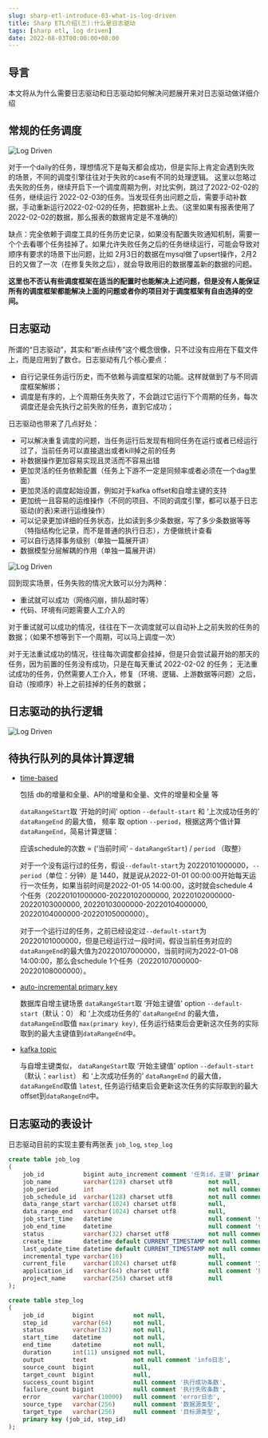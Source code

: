 ```yaml
---
slug: sharp-etl-introduce-03-what-is-log-driven
title: Sharp ETL介绍(三):什么是日志驱动
tags: [sharp etl, log driven]
date: 2022-08-03T00:00:00+08:00
---
```


## 导言

本文将从为什么需要日志驱动和日志驱动如何解决问题展开来对日志驱动做详细介绍

## 常规的任务调度

![Log Driven](/assets/images/logdriven-1.svg)

对于一个daily的任务，理想情况下是每天都会成功，但是实际上肯定会遇到失败的场景，不同的调度引擎往往对于失败的case有不同的处理逻辑。
这里以忽略过去失败的任务，继续开启下一个调度周期为例，对比实例，跳过了2022-02-02的任务，继续运行 2022-02-03的任务。当发现任务出问题之后，需要手动补数据，手动重新运行2022-02-02的任务，把数据补上去。（这里如果有报表使用了2022-02-02的数据，那么报表的数据肯定是不准确的）

缺点：完全依赖于调度工具的任务历史记录，如果没有配置失败通知机制，需要一个个去看哪个任务挂掉了。如果允许失败任务之后的任务继续运行，可能会导致对顺序有要求的场景下出问题，比如 2月3日的数据在mysql做了upsert操作，2月2日的又做了一次（在修复失败之后），就会导致用旧的数据覆盖新的数据的问题。

**这里也不否认有些调度框架在适当的配置时也能解决上述问题，但是没有人能保证所有的调度框架都能解决上面的问题或者你的项目对于调度框架有自由选择的空间。**

## 日志驱动

所谓的“日志驱动”，其实和“断点续传”这个概念很像，只不过没有应用在下载文件上，而是应用到了数仓。日志驱动有几个核心要点：

* 自行记录任务运行历史，而不依赖与调度框架的功能。这样就做到了与不同调度框架解绑；
* 调度是有序的，上个周期任务失败了，不会跳过它运行下个周期的任务，每次调度还是会先执行之前失败的任务，直到它成功；

日志驱动也带来了几点好处：

* 可以解决重复调度的问题，当任务运行后发现有相同任务在运行或者已经运行过了，当前任务可以直接退出或者kill掉之前的任务
* 补数据操作更加容易实现且灵活而不容易出错
* 更加灵活的任务依赖配置（任务上下游不一定是同频率或者必须在一个dag里面）
* 更加灵活的调度起始设置，例如对于kafka offset和自增主键的支持
* 更加统一且容易的运维操作（不同的项目、不同的调度引擎，都可以基于日志驱动(的表)来进行运维操作）
* 可以记录更加详细的任务状态，比如读到多少条数据，写了多少条数据等等（特指结构化记录，而不是普通的执行日志），方便做统计查看
* 可以自行选择事务级别（单独一篇展开讲）
* 数据模型分层解耦的作用（单独一篇展开讲）

![Log Driven](/assets/images/logdriven-2.svg)

回到现实场景，任务失败的情况大致可以分为两种：

* 重试就可以成功（网络闪崩，排队超时等）
* 代码、环境有问题需要人工介入的

对于重试就可以成功的情况，往往在下一次调度就可以自动补上之前失败的任务的数据；（如果不想等到下一个周期，可以马上调度一次）

对于无法重试成功的情况，往往每次调度都会挂掉，但是只会尝试最开始的那天的任务，因为前置的任务没有成功，只是在每天重试 2022-02-02 的任务；
无法重试成功的任务，仍然需要人工介入，修复（环境、逻辑、上游数据等问题）之后，自动（按顺序）补上之前挂掉的任务的数据；


## 日志驱动的执行逻辑

![Log Driven](/assets/images/logdriven-3.svg)

## 待执行队列的具体计算逻辑

* [time-based](https://github.com/big-data-platform/sharp-etl/blob/master/core/src/main/scala/com/thoughtworks/bigdata/etl/core/LogDrivenJob.scala#L148-L161)
    
    包括 db的增量和全量、API的增量和全量、文件的增量和全量 等

    `dataRangeStart`取 ‘开始的时间’ option `--default-start` 和 ‘上次成功任务的’ `dataRangeEnd` 的最大值，
    频率 取 option `--period`，根据这两个值计算`dataRangeEnd`，简易计算逻辑：

    应该schedule的次数 = (‘当前时间’ - `dataRangeStart`) / `period` （取整）

    对于一个没有运行过的任务，假设`--default-start`为 20220101000000，`--period`（单位：分钟）是 1440，就是说从2022-01-01 00:00:00开始每天运行一次任务，如果当前时间是2022-01-05 14:00:00，这时就会schedule 4个任务（20220101000000-20220102000000, 20220102000000-20220103000000, 20220103000000-20220104000000, 20220104000000-20220105000000）。

    对于一个运行过的任务，之前已经设定过`--default-start`为 20220101000000，但是已经运行过一段时间，假设当前任务对应的`dataRangeEnd`的最大值为20220107000000，当前时间为2022-01-08 14:00:00，那么会schedule 1个任务（20220107000000-20220108000000）。

* [auto-incremental primary key](https://github.com/big-data-platform/sharp-etl/blob/master/core/src/main/scala/com/thoughtworks/bigdata/etl/core/LogDrivenJob.scala#L126-L146)
    
    数据库自增主键场景
    `dataRangeStart`取 ‘开始主键值’ option `--default-start`（默认：0） 和 ‘上次成功任务的’ `dataRangeEnd` 的最大值，
    `dataRangeEnd`取值 `max(primary key)`, 任务运行结束后会更新这次任务的实际取到的最大主键值到`dataRangeEnd`中。

* [kafka topic](https://github.com/big-data-platform/sharp-etl/blob/master/core/src/main/scala/com/thoughtworks/bigdata/etl/core/LogDrivenJob.scala#L76-L123)
    
    与自增主键类似，
    `dataRangeStart`取 ‘开始主键值’ option `--default-start`（默认：`earlist`） 和 ‘上次成功任务的’ `dataRangeEnd` 的最大值，
    `dataRangeEnd`取值 `latest`, 任务运行结束后会更新这次任务的实际取到的最大offset到`dataRangeEnd`中。


## 日志驱动的表设计

日志驱动目前的实现主要有两张表 `job_log`, `step_log`

```sql
create table job_log
(
    job_id           bigint auto_increment comment '任务id，主键' primary key,
    job_name         varchar(128) charset utf8          not null,
    job_period       int                                not null comment '周期',
    job_schedule_id  varchar(128) charset utf8          not null comment 'job_name + data_range_start 拼接的字符串',
    data_range_start varchar(1024) charset utf8         null,
    data_range_end   varchar(1024) charset utf8         null,
    job_start_time   datetime                           null comment '任务开始时间',
    job_end_time     datetime                           null comment '任务结束时间',
    status           varchar(32) charset utf8           not null comment '任务结果:  SUCCESS,FAILURE,RUNNING',
    create_time      datetime default CURRENT_TIMESTAMP not null comment '数据插入时间',
    last_update_time datetime default CURRENT_TIMESTAMP not null comment '数据更新时间',
    incremental_type varchar(16)                        null,
    current_file     varchar(1024) charset utf8         null comment '文件数据源会记录文件名',
    application_id   varchar(64) charset utf8           null comment '执行引擎的任务id，例如spark的applicationId',
    project_name     varchar(256) charset utf8          null
);

create table step_log
(
    job_id        bigint           not null,
    step_id       varchar(64)      not null,
    status        varchar(32)      not null,
    start_time    datetime         not null,
    end_time      datetime         not null,
    duration      int(11) unsigned not null,
    output        text             not null comment 'info日志',
    source_count  bigint           null,
    target_count  bigint           null,
    success_count bigint           null comment '执行成功条数',
    failure_count bigint           null comment '执行失败条数',
    error         varchar(10000)   null comment 'error日志',
    source_type   varchar(256)     null comment '数据源类型',
    target_type   varchar(256)     null comment '目标源类型',
    primary key (job_id, step_id)
);
```